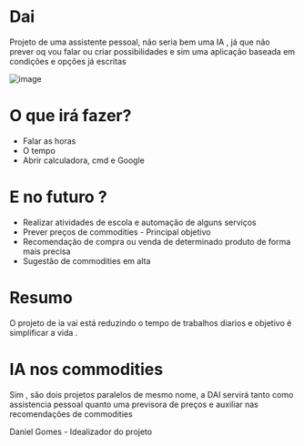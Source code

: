 # Dai
Projeto  de uma assistente pessoal, não seria bem uma IA , já que não prever oq vou falar ou criar possibilidades e sim 
uma aplicação baseada em condições e opções já escritas

![image](https://user-images.githubusercontent.com/76263577/176509188-3c3abe65-593a-4982-b694-1a30a4640d92.png)


# O que irá fazer?  
- Falar as horas  
- O tempo  
- Abrir calculadora, cmd e Google  


# E no futuro ?  

- Realizar atividades de escola e automação de alguns serviços
- Prever preços de commodities - Principal objetivo  
- Recomendação de compra ou venda de determinado produto de forma mais precisa  
- Sugestão de commodities em alta

# Resumo

O projeto de ia vai está reduzindo o tempo de trabalhos diarios e objetivo é simplificar a vida .   

# IA nos commodities

Sim , são dois projetos paralelos de mesmo nome, a DAI servirá tanto como assistencia pessoal quanto uma previsora de preços e auxiliar nas recomendações de commodities


Daniel Gomes - Idealizador do projeto

